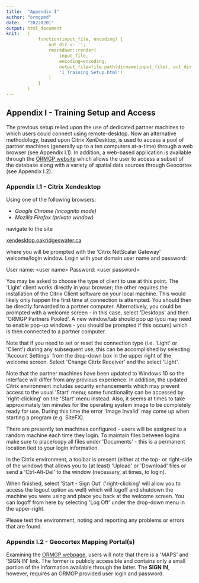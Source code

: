 ```yaml
---
title:  "Appendix I"
author: "ormgpmd"
date:   "20220201"
output: html_document
knit:   (
            function(input_file, encoding) {
                out_dir <- '';
                rmarkdown::render(
                    input_file,
                    encoding=encoding,
                    output_file=file.path(dirname(input_file), out_dir,
                    'I_Training_Setup.html')
                )
            }
        )
---
```


## Appendix I - Training Setup and Access

The previous setup relied upon the use of dedicated partner machines to which
users could connect using remote-desktop.  Now an alternative methodology,
based upon Citrix XenDesktop, is used to access a pool of partner machines
(generally up to a ten computers at-a-time) through a web browser (see
Appendix I.1).  In
addition, a web-based application is available through the [ORMGP
website](www.oakridgeswater.ca) which allows the user to access a subset of
the database along with a variety of spatial data sources through Geocortex (see Appendix I.2).

### Appendix I.1 - Citrix Xendesktop

Using one of the following browsers:

* *Google Chrome (incognito mode)*
* *Mozilla Firefox (private window)*

navigate to the site

[xendesktop.oakridgeswater.ca](https://xendesktop.oakridgeswater.ca)

where you will be prompted with the 'Citrix NetScalar Gateway' welcome/login window.  Login with your domain user name and password:

User name: \<user name\>
Password: \<user password\>

You may be asked to choose the type of client to use at this point.  The 'Light' client works directly in your browser; the other requires the installation of the Citrix Client software on your local machine.  This would likely only happen the first time at connection is attempted.  You should then be directly forwarded to a partner computer.  Alternatively, you could be prompted with a welcome screen - in this case, select 'Desktops' and then 'ORMGP Partners Pooled'.  A new window/tab should pop up (you may need to enable pop-up windows - you should be prompted if this occurs) which is then connected to a partner computer.  

Note that if you need to set or reset the connection type (i.e. 'Light' or 'Client') during any subsequent use, this can be accomplished by selecting 'Account Settings' from the drop-down box in the upper right of the welcome screen.  Select 'Change Citrix Receiver' and the select 'Light'.

Note that the partner machines have been updated to Windows 10 so the interface will differ from any previous experience.  In addition, the updated Citrix environment includes security enhancements which may prevent access to the usual 'Start' menu; some functionality can be accessed by 'right-clicking' on the 'Start' menu instead.  Also, it seems at times to take approximately ten minutes for the operating system image to be completely ready for use.  During this time the error 'Image Invalid' may come up when starting a program (e.g. SiteFX).

There are presently ten machines configured - users will be assigned to a random machine each time they login.  To maintain files between logins make sure to place/copy all files under 'Documents' - this is a permanent location tied to your login information.

In the Citrix environment, a toolbar is present (either at the top- or right-side of the window) that allows you to (at least) 'Upload' or 'Download' files or send a 'Ctrl-Alt-Del' to the window (necessary, at times, to login).

When finished, select 'Start - Sign Out' ('right-clicking' will allow you to access the logout option as well) which will logoff and shutdown the machine you were using and place you back at the welcome screen.  You can logoff from here by selecting 'Log Off' under the drop-down menu in the upper-right.

Please test the environment, noting and reporting any problems or errors that are found.

### Appendix I.2 - Geocortex Mapping Portal(s)

Examining the [ORMGP webpage](www.oakridgeswater.ca), users will note that
there is a 'MAPS' and 'SIGN IN' link.  The former is publicly accessible and
contains only a small portion of the information available through the latter.
The **SIGN IN**, however, requires an ORMGP provided user login and password.



